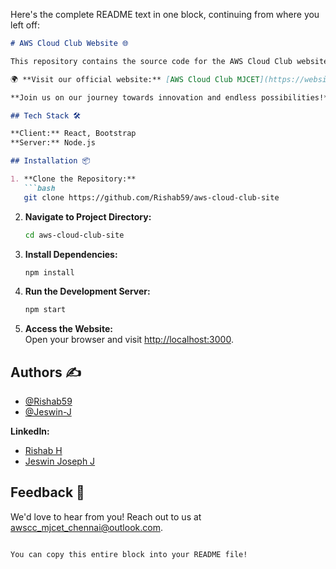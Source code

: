 Here's the complete README text in one block, continuing from where you left off:

```markdown
# AWS Cloud Club Website 🌐

This repository contains the source code for the AWS Cloud Club website developed for **AWS Cloud Club at MJCET**. Built with **React JS**, this site aims to inspire and connect cloud technology enthusiasts.

🌍 **Visit our official website:** [AWS Cloud Club MJCET](https://website-name.com)

**Join us on our journey towards innovation and endless possibilities!**

## Tech Stack 🛠️

**Client:** React, Bootstrap  
**Server:** Node.js

## Installation 📦

1. **Clone the Repository:**
   ```bash
   git clone https://github.com/Rishab59/aws-cloud-club-site
   ```

2. **Navigate to Project Directory:**
   ```bash
   cd aws-cloud-club-site
   ```

3. **Install Dependencies:**
   ```bash
   npm install
   ```

4. **Run the Development Server:**
   ```bash
   npm start
   ```

5. **Access the Website:**  
   Open your browser and visit [http://localhost:3000](http://localhost:3000).

## Authors ✍️

- [@Rishab59](https://github.com/Rishab59)
- [@Jeswin-J](https://github.com/Jeswin-J)

**LinkedIn:**  
- [Rishab H](https://www.linkedin.com/in/hrishab59/)  
- [Jeswin Joseph J](https://www.linkedin.com/in/jeswinjosephj/)

## Feedback 💬

We'd love to hear from you! Reach out to us at [awscc_mjcet_chennai@outlook.com](mailto:awscc_mjcet_chennai@outlook.com).
```

You can copy this entire block into your README file!
